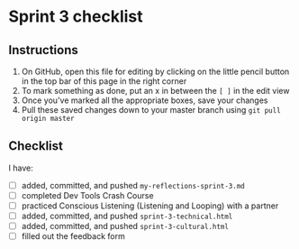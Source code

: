 # Sprint 3 checklist

## Instructions
1. On GitHub, open this file for editing by clicking on the little pencil button in the top bar of this page in the right corner
2. To mark something as done, put an x in between the `[ ]` in the edit view
3. Once you've marked all the appropriate boxes, save your changes
4. Pull these saved changes down to your master branch
using `git pull origin master`

## Checklist
I have:
- [ ] added, committed, and pushed `my-reflections-sprint-3.md`
- [ ] completed Dev Tools Crash Course
- [ ] practiced Conscious Listening (Listening and Looping) with a partner
- [ ] added, committed, and pushed `sprint-3-technical.html` 
- [ ] added, committed, and pushed `sprint-3-cultural.html` 
- [ ] filled out the feedback form

